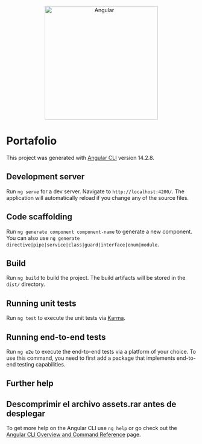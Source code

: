 <p align="center">
  <img alt="Angular" src="https://external-content.duckduckgo.com/iu/?u=https%3A%2F%2Ftse1.mm.bing.net%2Fth%3Fid%3DOIP.kGQqE0J7s7FXZns9_pP2jgHaHa%26pid%3DApi&f=1&ipt=b08a6f4cc609ea64eead5489f9205cfed88b975f7f1c97141049c2730715fc1c&ipo=images" width="300">
</p>

# Portafolio

This project was generated with [Angular CLI](https://github.com/angular/angular-cli) version 14.2.8.

## Development server

Run `ng serve` for a dev server. Navigate to `http://localhost:4200/`. The application will automatically reload if you change any of the source files.

## Code scaffolding

Run `ng generate component component-name` to generate a new component. You can also use `ng generate directive|pipe|service|class|guard|interface|enum|module`.

## Build

Run `ng build` to build the project. The build artifacts will be stored in the `dist/` directory.

## Running unit tests

Run `ng test` to execute the unit tests via [Karma](https://karma-runner.github.io).

## Running end-to-end tests

Run `ng e2e` to execute the end-to-end tests via a platform of your choice. To use this command, you need to first add a package that implements end-to-end testing capabilities.

## Further help

## Descomprimir el archivo assets.rar antes de desplegar

To get more help on the Angular CLI use `ng help` or go check out the [Angular CLI Overview and Command Reference](https://angular.io/cli) page.
